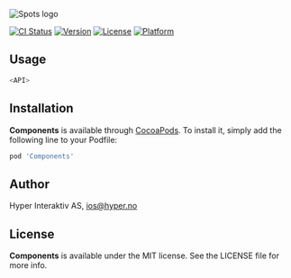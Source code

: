 ![Spots logo](https://raw.githubusercontent.com/hyperoslo/Spots/master/Images/logo_v3.png)

[![CI Status](http://img.shields.io/travis/hyperoslo/Components.svg?style=flat)](https://travis-ci.org/hyperoslo/Components)
[![Version](https://img.shields.io/cocoapods/v/Components.svg?style=flat)](http://cocoadocs.org/docsets/Components)
[![License](https://img.shields.io/cocoapods/l/Components.svg?style=flat)](http://cocoadocs.org/docsets/Components)
[![Platform](https://img.shields.io/cocoapods/p/Components.svg?style=flat)](http://cocoadocs.org/docsets/Components)

## Usage

```swift
<API>
```

## Installation

**Components** is available through [CocoaPods](http://cocoapods.org). To install
it, simply add the following line to your Podfile:

```ruby
pod 'Components'
```

## Author

Hyper Interaktiv AS, ios@hyper.no

## License

**Components** is available under the MIT license. See the LICENSE file for more info.
